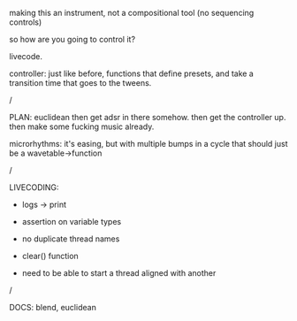 making this an instrument, not a compositional tool (no sequencing controls)

so how are you going to control it?

livecode.

controller: just like before, functions that define presets, and take a transition time that goes to the tweens.

/

PLAN: 
euclidean
then get adsr in there somehow.
then get the controller up.
then make some fucking music already.

microrhythms: it's easing, but with multiple bumps in a cycle
that should just be a wavetable->function

/

LIVECODING:
- logs -> print
- assertion on variable types
- no duplicate thread names
- clear() function

- need to be able to start a thread aligned with another

/

DOCS:
blend, euclidean

